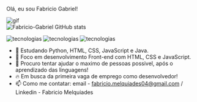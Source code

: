 Olá, eu sou Fabricio Gabriel!




![gif](https://www.google.com/url?sa=i&url=https%3A%2F%2Fbr.pinterest.com%2Fpin%2F724235183832104781%2F&psig=AOvVaw0wGhP9OjvX92JKZMLtEpyX&ust=1712691849565000&source=images&cd=vfe&opi=89978449&ved=0CBEQjRxqFwoTCPiZjb-ws4UDFQAAAAAdAAAAABAE)
<br>
![Fabricio-Gabriel GitHub stats](https://github-readme-stats.vercel.app/api?username=Fabricio-Gabriel&show_icons=true&theme=dracula&count_private=true)


![tecnologias](https://img.shields.io/badge/HTML5-E34F26?style=for-the-badge&logo=html5&logoColor=white) ![tecnologias](https://img.shields.io/badge/CSS3-1572B6?style=for-the-badge&logo=css3&logoColor=white) ![tecnologias](https://img.shields.io/badge/JavaScript-F7DF1E?style=for-the-badge&logo=javascript&logoColor=black)

- 👀 Estudando Python, HTML, CSS, JavaScript e Java. 
- 🌱 Foco em desenvolvimento Front-end com HTML, CSS e JavaScript.
- 💞️ Procuro tentar ajudar o maximo de pessoas possivel, após o aprendizado das linguagens!
- 🔥 Em busca da primeira vaga de emprego como desenvolvedor!
- 📫 Como me contatar: email - fabricio.melquiades04@gmail.com / Linkedin - Fabricio Melquiades


